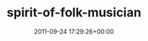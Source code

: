 ---
title:		"spirit-of-folk-musician"
type:		"photos"
mediatype:		"upload"
description:		"TBC"
date:		"2011-09-24 17:29:26+00:00"
album:		"events"
filename:		"spirit-of-folk-musician.md"
series:		""
cl_public_id:		"events/spirit-of-folk-musician"
cl_version:		1497002642
format:		"tiff"
bytes:		7447808
width:		2174
height:		1440
colours:
- "#E1D4CC"
- "#7E5A46"
- "#AABD5D"
- "#2C1D17"
- "#D19E83"
- "#810427"
- "#D5143D"
- "#292623"
- "#B3BE68"
- "#2A0307"
- "#877043"
- "#2F2A19"
- "#795905"
- "#8C8278"
- "#8E8F7C"
- "#D1D1D6"
- "#E86877"
- "#D5D5CA"
- "#CED7DB"
- "#C6A66D"
- "#7F793B"
- "#3F3304"
- "#323717"
- "#766C10"
- "#222125"
- "#2D3407"
- "#737E82"
- "#2C3231"
- "#D1960C"
- "#834447"
- "#7D8780"
- "#798E3F"
- "#797F3E"
- "#0D080B"
exposure_mode:		"Manual"
program:		"Manual"
aperture:		"14.0"
focal_length:		"170.0 mm"
iso:		"8000"
shutter_speed:		"1/2000"
metering:		"Center-weighted average"
flash:		"Off, Did not fire"
white_balance:		"Custom"
colour_temp:		"5350"
has_crop:		"false"
orientation:		"Horizontal (normal)"
camera_model:		"NIKON D7000"
lens_info:		"18-200mm f/3.5-5.6"
artist:		"Matt Finucane"
x_resolution:		"300"
y_resolution:		"300"
---